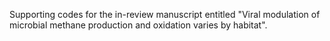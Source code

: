Supporting codes for the in-review manuscript entitled "Viral modulation of microbial methane production and oxidation varies by habitat".
